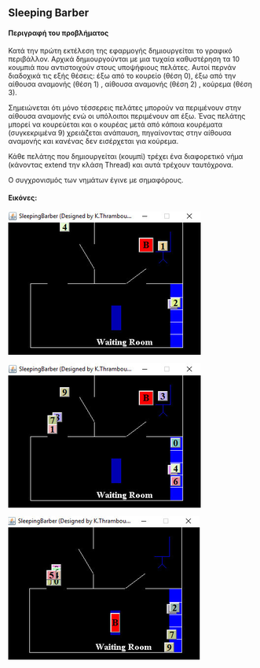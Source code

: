 ## Sleeping Barber

#### Περιγραφή του προβλήματος
Κατά την πρώτη εκτέλεση της εφαρμογής δημιουργείται το γραφικό περιβάλλον.
Αρχικά δημιουργούνται με μια τυχαία καθυστέρηση τα 10 κουμπιά που αντιστοιχούν στους υποψήφιους πελάτες.
Αυτοί περνάν διαδοχικά τις εξής θέσεις: έξω από το κουρείο (θέση 0), έξω από την αίθουσα αναμονής (θέση 1) ,
αίθουσα αναμονής (θέση 2) , κούρεμα (θέση 3).

Σημειώνεται ότι μόνο τέσσερεις πελάτες μπορούν να περιμένουν στην αίθουσα αναμονής ενώ οι υπόλοιποι περιμένουν απ έξω.
Ένας πελάτης μπορεί να κουρεύεται και ο κουρέας μετά από κάποια κουρέματα (συγκεκριμένα 9) χρειάζεται ανάπαυση,
πηγαίνοντας στην αίθουσα αναμονής και κανένας δεν εισέρχεται για κούρεμα.

Κάθε πελάτης που δημιουργείται (κουμπί) τρέχει ένα διαφορετικό νήμα (κάνοντας extend την κλάση Thread)
και αυτά τρέχουν ταυτόχρονα.

Ο συγχρονισμός των νημάτων έγινε με σημαφόρους.

#### Εικόνες:


![alt text](https://github.com/baggelisp/Sleeping_Barber/blob/master/2.jpg?raw=true)

![alt text](https://github.com/baggelisp/Sleeping_Barber/blob/master/3.jpg?raw=true)

![alt text](https://github.com/baggelisp/Sleeping_Barber/blob/master/4.jpg?raw=true)
